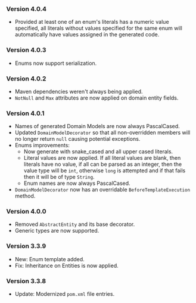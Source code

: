 ### Version 4.0.4

- Provided at least one of an enum's literals has a numeric value specified, all literals without values specified for the same enum will automatically have values assigned in the generated code.

### Version 4.0.3

- Enums now support serialization.

### Version 4.0.2

- Maven dependencies weren't always being applied.
- `NotNull` and `Max` attributes are now applied on domain entity fields.

### Version 4.0.1

- Names of generated Domain Models are now always PascalCased.
- Updated `DomainModelDecorator` so that all non-overridden members will no longer return `null` causing potential exceptions.
- Enums improvements:
    - Now generate with snake_cased and all upper cased literals.
    - Literal values are now applied. If all literal values are blank, then literals have no value, if all can be parsed as an integer, then the value type will be `int`, otherwise `long` is attempted and if that fails then it will be of type `String`.
    - Enum names are now always PascalCased.
- `DomainModelDecorator` now has an overridable `BeforeTemplateExecution` method.

### Version 4.0.0

- Removed `AbstractEntity` and its base decorator.
- Generic types are now supported.

### Version 3.3.9

- New: Enum template added.
- Fix: Inheritance on Entities is now applied.

### Version 3.3.8

- Update: Modernized `pom.xml` file entries.

